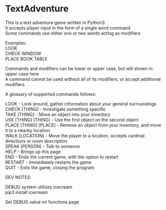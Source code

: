 # TextAdventure

This is a text adventure game written in Python3\
It accepts player input in the form of a single word command\
Some commands use either one or two words acting as modifiers

Examples:\
LOOK\
CHECK WINDOW\
PLACE BOOK TABLE

Commands and modifiers can be lower or upper case, but will shown in upper case here\
A command cannot be used without all of its modifiers, or accept additional modifiers

A glossary of supported commands follows:

LOOK - Look around, gather information about your general surroundings\
CHECK [THING] - Investigate something specific\
TAKE [THING] - Move an object into your inventory\
USE [THING] [THING] - Use the first object on the second object\
PLACE [THING] [PLACE] - Remove an object from your inventory, and move it to a nearby location\
WALK [LOCATION] - Move the player to a location, accepts cardinal directions or room description\
SPEAK [PERSON] - Talk to someone\
HELP - Brings up this page\
END - Ends the current game, with the option to restart\
RESTART - Immediately restarts the game\
QUIT - Exits the game, closing the program


DEV NOTES:

DEBUG system utilizes icecream\
pip3 install icecream

Set DEBUG value on functions page
